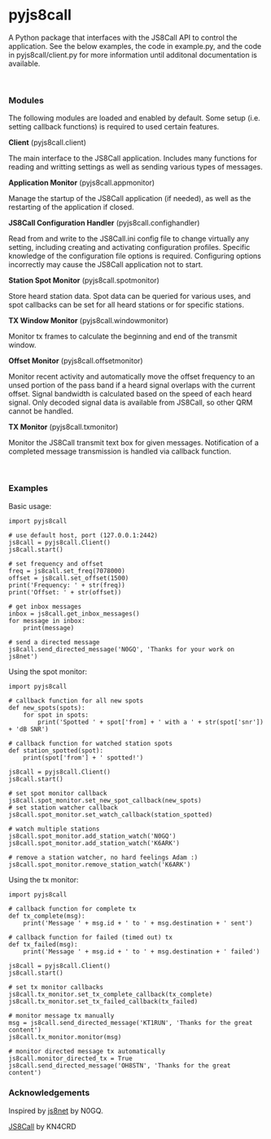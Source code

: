 # pyjs8call

A Python package that interfaces with the JS8Call API to control the application. See the below examples, the code in example.py, and the code in pyjs8call/client.py for more information until additonal documentation is available.

&nbsp;  

### Modules

The following modules are loaded and enabled by default. Some setup (i.e. setting callback functions) is required to used certain features.

**Client** (pyjs8call.client)

The main interface to the JS8Call application. Includes many functions for reading and writting settings as well as sending various types of messages.

**Application Monitor** (pyjs8call.appmonitor)

Manage the startup of the JS8Call application (if needed), as well as the restarting of the application if closed. 

**JS8Call Configuration Handler** (pyjs8call.confighandler)

Read from and write to the JS8Call.ini config file to change virtually any setting, including creating and activating configuration profiles. Specific knowledge of the configuration file options is required. Configuring options incorrectly may cause the JS8Call application not to start.

**Station Spot Monitor** (pyjs8call.spotmonitor)

Store heard station data. Spot data can be queried for various uses, and spot callbacks can be set for all heard stations or for specific stations.

**TX Window Monitor** (pyjs8call.windowmonitor)

Monitor tx frames to calculate the beginning and end of the transmit window.

**Offset Monitor** (pyjs8call.offsetmonitor)

Monitor recent activity and automatically move the offset frequency to an unsed portion of the pass band if a heard signal overlaps with the current offset. Signal bandwidth is calculated based on the speed of each heard signal. Only decoded signal data is available from JS8Call, so other QRM cannot be handled.

**TX Monitor** (pyjs8call.txmonitor)

Monitor the JS8Call transmit text box for given messages. Notification of a completed message transmission is handled via callback function.

&nbsp;  

### Examples

Basic usage:
```
import pyjs8call

# use default host, port (127.0.0.1:2442)
js8call = pyjs8call.Client()
js8call.start()

# set frequency and offset
freq = js8call.set_freq(7078000)
offset = js8call.set_offset(1500)
print('Frequency: ' + str(freq))
print('Offset: ' + str(offset))

# get inbox messages
inbox = js8call.get_inbox_messages()
for message in inbox:
    print(message)

# send a directed message
js8call.send_directed_message('N0GQ', 'Thanks for your work on js8net')
```

Using the spot monitor:
```
import pyjs8call

# callback function for all new spots
def new_spots(spots):
    for spot in spots:
        print('Spotted ' + spot['from] + ' with a ' + str(spot['snr']) + 'dB SNR')
    
# callback function for watched station spots
def station_spotted(spot):
    print(spot['from'] + ' spotted!')
    
js8call = pyjs8call.Client()
js8call.start()

# set spot monitor callback
js8call.spot_monitor.set_new_spot_callback(new_spots)
# set station watcher callback
js8call.spot_monitor.set_watch_callback(station_spotted)

# watch multiple stations
js8call.spot_monitor.add_station_watch('N0GQ')
js8call.spot_monitor.add_station_watch('K6ARK')

# remove a station watcher, no hard feelings Adam :)
js8call.spot_monitor.remove_station_watch('K6ARK')
```

Using the tx monitor:
```
import pyjs8call

# callback function for complete tx
def tx_complete(msg):
    print('Message ' + msg.id + ' to ' + msg.destination + ' sent')
    
# callback function for failed (timed out) tx
def tx_failed(msg):
    print('Message ' + msg.id + ' to ' + msg.destination + ' failed')
    
js8call = pyjs8call.Client()
js8call.start()

# set tx monitor callbacks
js8call.tx_monitor.set_tx_complete_callback(tx_complete)
js8call.tx_monitor.set_tx_failed_callback(tx_failed)

# monitor message tx manually
msg = js8call.send_directed_message('KT1RUN', 'Thanks for the great content')
js8call.tx_monitor.monitor(msg)

# monitor directed message tx automatically
js8call.monitor_directed_tx = True
js8call.send_directed_message('OH8STN', 'Thanks for the great content')
```

### Acknowledgements

Inspired by [js8net](https://github.com/jfrancis42/js8net) by N0GQ.

[JS8Call](http://js8call.com) by KN4CRD

